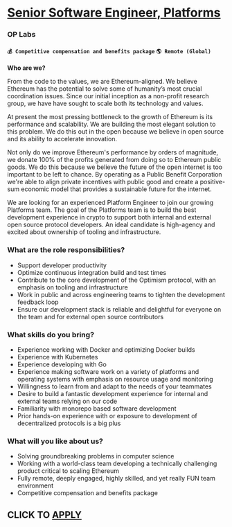 # [Senior Software Engineer, Platforms](https://www.remotewlb.com/apply/senior-software-engineer-platforms)  
### OP Labs  
#### `💰 Competitive compensation and benefits package` `🌎 Remote (Global)`  

**Who are we?**

From the code to the values, we are Ethereum-aligned. We believe Ethereum has the potential to solve some of humanity’s most crucial coordination issues. Since our initial inception as a non-profit research group, we have have sought to scale both its technology and values.

At present the most pressing bottleneck to the growth of Ethereum is its performance and scalability. We are building the most elegant solution to this problem. We do this out in the open because we believe in open source and its ability to accelerate innovation.

Not only do we improve Ethereum's performance by orders of magnitude, we donate 100% of the profits generated from doing so to Ethereum public goods. We do this because we believe the future of the open internet is too important to be left to chance. By operating as a Public Benefit Corporation we're able to align private incentives with public good and create a positive-sum economic model that provides a sustainable future for the internet.

We are looking for an experienced Platform Engineer to join our growing Platforms team. The goal of the Platforms team is to build the best development experience in crypto to support both internal and external open source protocol developers. An ideal candidate is high-agency and excited about ownership of tooling and infrastructure.

### What are the role responsibilities?

  * Support developer productivity
  * Optimize continuous integration build and test times
  * Contribute to the core development of the Optimism protocol, with an emphasis on tooling and infrastructure
  * Work in public and across engineering teams to tighten the development feedback loop
  * Ensure our development stack is reliable and delightful for everyone on the team and for external open source contributors

### What skills do you bring?

  * Experience working with Docker and optimizing Docker builds
  * Experience with Kubernetes
  * Experience developing with Go
  * Experience making software work on a variety of platforms and operating systems with emphasis on resource usage and monitoring
  * Willingness to learn from and adapt to the needs of your teammates
  * Desire to build a fantastic development experience for internal and external teams relying on our code
  * Familiarity with monorepo based software development
  * Prior hands-on experience with or exposure to development of decentralized protocols is a big plus

### What will you like about us?

  * Solving groundbreaking problems in computer science
  * Working with a world-class team developing a technically challenging product critical to scaling Ethereum
  * Fully remote, deeply engaged, highly skilled, and yet really FUN team environment
  * Competitive compensation and benefits package

  
## CLICK TO [APPLY](https://www.remotewlb.com/apply/senior-software-engineer-platforms)

